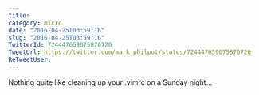 ```yaml
---
title: 
category: micro
date: "2016-04-25T03:59:16"
slug: "2016-04-25T03:59:16"
TwitterId: 724447659075870720
TweetUrl: https://twitter.com/mark_philpot/status/724447659075870720
ReTweetUser: 
---
```


Nothing quite like cleaning up your .vimrc on a Sunday night...